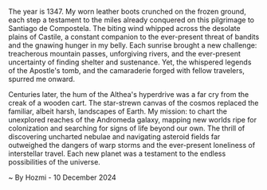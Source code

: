 
The year is 1347.  My worn leather boots crunched on the frozen ground, each step a testament to the miles already conquered on this pilgrimage to Santiago de Compostela.  The biting wind whipped across the desolate plains of Castile, a constant companion to the ever-present threat of bandits and the gnawing hunger in my belly.  Each sunrise brought a new challenge: treacherous mountain passes, unforgiving rivers, and the ever-present uncertainty of finding shelter and sustenance.  Yet, the whispered legends of the Apostle's tomb, and the camaraderie forged with fellow travelers, spurred me onward.

Centuries later, the hum of the Althea's hyperdrive was a far cry from the creak of a wooden cart.  The star-strewn canvas of the cosmos replaced the familiar, albeit harsh, landscapes of Earth.  My mission: to chart the unexplored reaches of the Andromeda galaxy, mapping new worlds ripe for colonization and searching for signs of life beyond our own.  The thrill of discovering uncharted nebulae and navigating asteroid fields far outweighed the dangers of warp storms and the ever-present loneliness of interstellar travel. Each new planet was a testament to the endless possibilities of the universe.

~ By Hozmi - 10 December 2024
